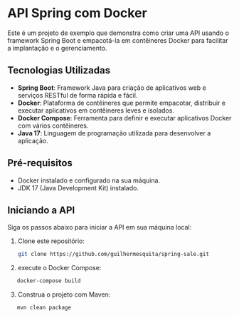 # API Spring com Docker

Este é um projeto de exemplo que demonstra como criar uma API usando o framework Spring Boot e empacotá-la em contêineres Docker para facilitar a implantação e o gerenciamento.

## Tecnologias Utilizadas

- **Spring Boot**: Framework Java para criação de aplicativos web e serviços RESTful de forma rápida e fácil.
- **Docker**: Plataforma de contêineres que permite empacotar, distribuir e executar aplicativos em contêineres leves e isolados.
- **Docker Compose**: Ferramenta para definir e executar aplicativos Docker com vários contêineres.
- **Java 17**: Linguagem de programação utilizada para desenvolver a aplicação.

## Pré-requisitos

- Docker instalado e configurado na sua máquina.
- JDK 17 (Java Development Kit) instalado.

## Iniciando a API

Siga os passos abaixo para iniciar a API em sua máquina local:

1. Clone este repositório:

   ```bash
   git clone https://github.com/guilhermesquita/spring-sale.git

2. execute o Docker Compose:
```bash
   docker-compose build
  ```

3. Construa o projeto com Maven:
```bash
   mvn clean package
```